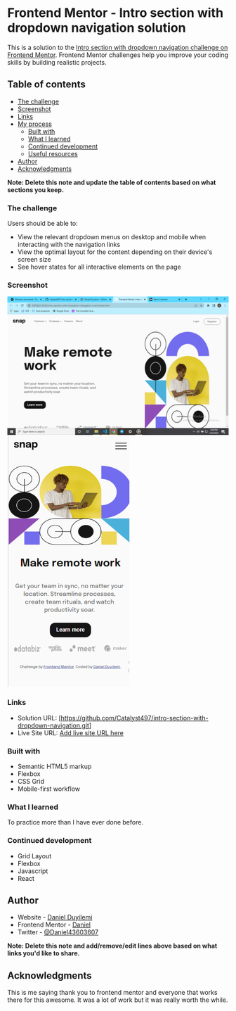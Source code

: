 # Frontend Mentor - Intro section with dropdown navigation solution

This is a solution to the [Intro section with dropdown navigation challenge on Frontend Mentor](https://www.frontendmentor.io/challenges/intro-section-with-dropdown-navigation-ryaPetHE5). Frontend Mentor challenges help you improve your coding skills by building realistic projects.

## Table of contents

- [The challenge](#the-challenge)
- [Screenshot](#screenshot)
- [Links](#links)
- [My process](#my-process)
  - [Built with](#built-with)
  - [What I learned](#what-i-learned)
  - [Continued development](#continued-development)
  - [Useful resources](#useful-resources)
- [Author](#author)
- [Acknowledgments](#acknowledgments)

**Note: Delete this note and update the table of contents based on what sections you keep.**

### The challenge

Users should be able to:

- View the relevant dropdown menus on desktop and mobile when interacting with the navigation links
- View the optimal layout for the content depending on their device's screen size
- See hover states for all interactive elements on the page

### Screenshot

![](./screenshot.png)
![](./screenshot-mobile-.png)

### Links

- Solution URL: [https://github.com/Catalyst497/intro-section-with-dropdown-navigation.git]
- Live Site URL: [Add live site URL here](https://your-live-site-url.com)

### Built with

- Semantic HTML5 markup
- Flexbox
- CSS Grid
- Mobile-first workflow

### What I learned

To practice more than I have ever done before.

### Continued development

- Grid Layout
- Flexbox
- Javascript
- React

## Author

- Website - [Daniel Duyilemi](https://vast-falls-30673.herokuapp.com/)
- Frontend Mentor - [Daniel](https://www.frontendmentor.io/profile/Catalyst497)
- Twitter - [@Daniel43603607](https://twitter.com/Daniel43603607)

**Note: Delete this note and add/remove/edit lines above based on what links you'd like to share.**

## Acknowledgments

This is me saying thank you to frontend mentor and everyone that works there for this awesome. It was a lot of work but it was really worth the while.
